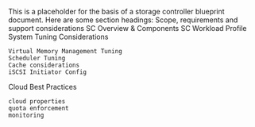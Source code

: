 

This is a placeholder for the basis of a storage controller blueprint document. Here are some section headings:
Scope, requirements and support considerations
SC Overview & Components
SC Workload Profile
System Tuning Considerations

    Virtual Memory Management Tuning
    Scheduler Tuning
    Cache considerations
    iSCSI Initiator Config

Cloud Best Practices

    cloud properties
    quota enforcement
    monitoring

